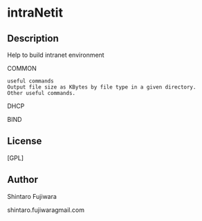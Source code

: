 # intraNetit

## Description
Help to build intranet environment

COMMON

```
useful commands
Output file size as KBytes by file type in a given directory.
Other useful commands.
```

DHCP

BIND

## License 
[GPL]

## Author
Shintaro Fujiwara

shintaro.fujiwara<at>gmail.com
